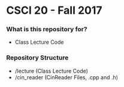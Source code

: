 # CSCI 20 - Fall 2017 #

### What is this repository for? ###

* Class Lecture Code

### Repository Structure ###

* /lecture     (Class Lecture Code)
* /cin_reader  (CinReader Files, .cpp and .h)

